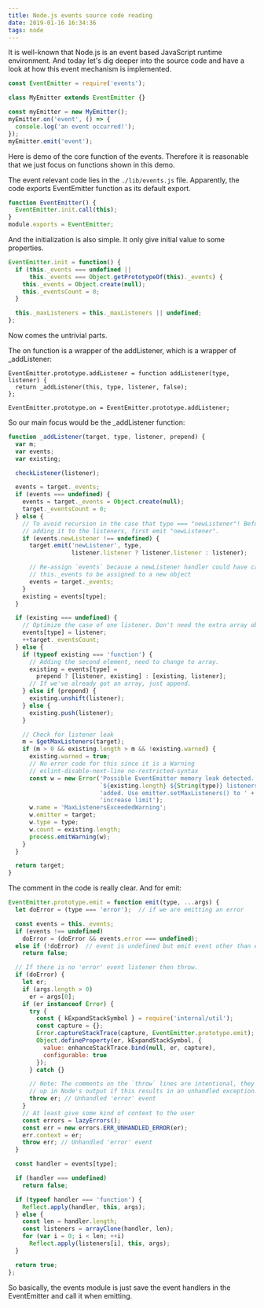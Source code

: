 ```yaml
---
title: Node.js events source code reading
date: 2019-01-16 16:34:36
tags: node
---
```


It is well-known that Node.js is an event based JavaScript  runtime environment. And today let's dig deeper into the source code and have a look at how this event mechanism is implemented.

```javascript
const EventEmitter = require('events');

class MyEmitter extends EventEmitter {}

const myEmitter = new MyEmitter();
myEmitter.on('event', () => {
  console.log('an event occurred!');
});
myEmitter.emit('event');
```

Here is demo of the core function of the events. Therefore it is reasonable that we just focus on functions shown in this demo.

The event relevant code lies in the `./lib/events.js` file. Apparently, the code exports EventEmitter function as its default export.

```javascript
function EventEmitter() {
  EventEmitter.init.call(this);
}
module.exports = EventEmitter;
```

And the initialization is also simple. It only give initial value to some properties.

```javascript
EventEmitter.init = function() {
  if (this._events === undefined ||
      this._events === Object.getPrototypeOf(this)._events) {
    this._events = Object.create(null);
    this._eventsCount = 0;
  }

  this._maxListeners = this._maxListeners || undefined;
};
```

Now comes the untrivial parts.

The on function is a wrapper of the addListener, which is a wrapper of _addListener:

```
EventEmitter.prototype.addListener = function addListener(type, listener) {
  return _addListener(this, type, listener, false);
};

EventEmitter.prototype.on = EventEmitter.prototype.addListener;
```

So our main focus would be the _addListener function:

```javascript
function _addListener(target, type, listener, prepend) {
  var m;
  var events;
  var existing;

  checkListener(listener);

  events = target._events;
  if (events === undefined) {
    events = target._events = Object.create(null);
    target._eventsCount = 0;
  } else {
    // To avoid recursion in the case that type === "newListener"! Before
    // adding it to the listeners, first emit "newListener".
    if (events.newListener !== undefined) {
      target.emit('newListener', type,
                  listener.listener ? listener.listener : listener);

      // Re-assign `events` because a newListener handler could have caused the
      // this._events to be assigned to a new object
      events = target._events;
    }
    existing = events[type];
  }

  if (existing === undefined) {
    // Optimize the case of one listener. Don't need the extra array object.
    events[type] = listener;
    ++target._eventsCount;
  } else {
    if (typeof existing === 'function') {
      // Adding the second element, need to change to array.
      existing = events[type] =
        prepend ? [listener, existing] : [existing, listener];
      // If we've already got an array, just append.
    } else if (prepend) {
      existing.unshift(listener);
    } else {
      existing.push(listener);
    }

    // Check for listener leak
    m = $getMaxListeners(target);
    if (m > 0 && existing.length > m && !existing.warned) {
      existing.warned = true;
      // No error code for this since it is a Warning
      // eslint-disable-next-line no-restricted-syntax
      const w = new Error('Possible EventEmitter memory leak detected. ' +
                          `${existing.length} ${String(type)} listeners ` +
                          'added. Use emitter.setMaxListeners() to ' +
                          'increase limit');
      w.name = 'MaxListenersExceededWarning';
      w.emitter = target;
      w.type = type;
      w.count = existing.length;
      process.emitWarning(w);
    }
  }

  return target;
}
```

The comment in the code is really clear. And for emit: 

```javascript
EventEmitter.prototype.emit = function emit(type, ...args) {
  let doError = (type === 'error');  // if we are emitting an error

  const events = this._events;
  if (events !== undefined)
    doError = (doError && events.error === undefined);
  else if (!doError)  // event is undefined but emit event other than error.
    return false;

  // If there is no 'error' event listener then throw.
  if (doError) {
    let er;
    if (args.length > 0)
      er = args[0];
    if (er instanceof Error) {
      try {
        const { kExpandStackSymbol } = require('internal/util');
        const capture = {};
        Error.captureStackTrace(capture, EventEmitter.prototype.emit);
        Object.defineProperty(er, kExpandStackSymbol, {
          value: enhanceStackTrace.bind(null, er, capture),
          configurable: true
        });
      } catch {}

      // Note: The comments on the `throw` lines are intentional, they show
      // up in Node's output if this results in an unhandled exception.
      throw er; // Unhandled 'error' event
    }
    // At least give some kind of context to the user
    const errors = lazyErrors();
    const err = new errors.ERR_UNHANDLED_ERROR(er);
    err.context = er;
    throw err; // Unhandled 'error' event
  }

  const handler = events[type];

  if (handler === undefined)
    return false;

  if (typeof handler === 'function') {
    Reflect.apply(handler, this, args);
  } else {
    const len = handler.length;
    const listeners = arrayClone(handler, len);
    for (var i = 0; i < len; ++i)
      Reflect.apply(listeners[i], this, args);
  }

  return true;
};
```

So basically, the events module is just save the event handlers in the EventEmitter and call it when emitting.